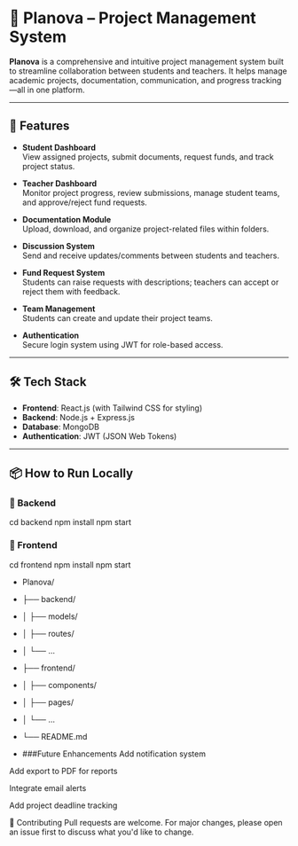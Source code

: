 # 📌 Planova – Project Management System

**Planova** is a comprehensive and intuitive project management system built to streamline collaboration between students and teachers. It helps manage academic projects, documentation, communication, and progress tracking—all in one platform.

---

## 🚀 Features

- **Student Dashboard**  
  View assigned projects, submit documents, request funds, and track project status.

- **Teacher Dashboard**  
  Monitor project progress, review submissions, manage student teams, and approve/reject fund requests.

- **Documentation Module**  
  Upload, download, and organize project-related files within folders.

- **Discussion System**  
  Send and receive updates/comments between students and teachers.

- **Fund Request System**  
  Students can raise requests with descriptions; teachers can accept or reject them with feedback.

- **Team Management**  
  Students can create and update their project teams.

- **Authentication**  
  Secure login system using JWT for role-based access.

---

## 🛠️ Tech Stack

- **Frontend**: React.js (with Tailwind CSS for styling)  
- **Backend**: Node.js + Express.js  
- **Database**: MongoDB  
- **Authentication**: JWT (JSON Web Tokens)

---

## 📦 How to Run Locally

### 🔹 Backend

cd backend
npm install
npm start
### 🔹 Frontend
cd frontend
npm install
npm start

- Planova/
- ├── backend/
- │   ├── models/
- │   ├── routes/
- │   └── ...
- ├── frontend/
- │   ├── components/
- │   ├── pages/
- │   └── ...
- └── README.md

- ###Future Enhancements
Add notification system

Add export to PDF for reports

Integrate email alerts

Add project deadline tracking

🤝 Contributing
Pull requests are welcome. For major changes, please open an issue first to discuss what you'd like to change.
